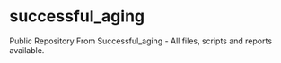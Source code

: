 # successful_aging
Public Repository From Successful_aging - All files, scripts and reports available.
